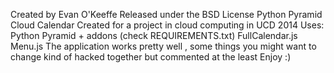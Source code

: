 Created by Evan O'Keeffe Released under the BSD License
Python Pyramid Cloud Calendar Created for a project in cloud computing in UCD 2014
Uses: Python Pyramid + addons (check REQUIREMENTS.txt) 
      FullCalendar.js 
      Menu.js
The application works pretty well , some things you might want to change kind of hacked together but commented at the least Enjoy :)
